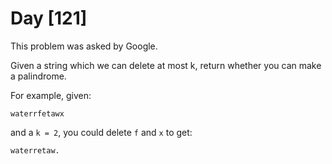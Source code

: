 # Day \[121\]

This problem was asked by Google.

Given a string which we can delete at most k, return whether you can make a palindrome.

For example, given:
 
 ```
 waterrfetawx
````

and a `k = 2`, you could delete `f` and `x` to get:
 
 ```
waterretaw.
```